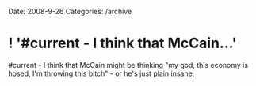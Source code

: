Date: 2008-9-26
Categories: /archive

# ! '#current - I think that McCain...'

#current - I think that McCain might be thinking "my god, this economy is hosed, I'm throwing this bitch" - or he's just plain insane,
